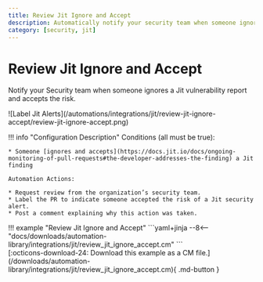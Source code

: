```yaml
---
title: Review Jit Ignore and Accept
description: Automatically notify your security team when someone ignores Jit vulnerabilities.
category: [security, jit]
---
```

# Review Jit Ignore and Accept
Notify your Security team when someone ignores a Jit vulnerability report and accepts the risk.

<div class="automationImage" markdown="1">
![Label Jit Alerts](/automations/integrations/jit/review-jit-ignore-accept/review-jit-ignore-accept.png)
</div>
<div class="automationDescription" markdown="1">

!!! info "Configuration Description"
    Conditions (all must be true):

    * Someone [ignores and accepts](https://docs.jit.io/docs/ongoing-monitoring-of-pull-requests#the-developer-addresses-the-finding) a Jit finding

    Automation Actions:

    * Request review from the organization’s security team.
    * Label the PR to indicate someone accepted the risk of a Jit security alert.
    * Post a comment explaining why this action was taken.
</div>
<div class="automationExample" markdown="1">
!!! example "Review Jit Ignore and Accept"
    ```yaml+jinja
    --8<-- "docs/downloads/automation-library/integrations/jit/review_jit_ignore_accept.cm"
    ```
    <div class="result" markdown>
      <span>
      [:octicons-download-24: Download this example as a CM file.](/downloads/automation-library/integrations/jit/review_jit_ignore_accept.cm){ .md-button }
      </span>
    </div>
</div>
